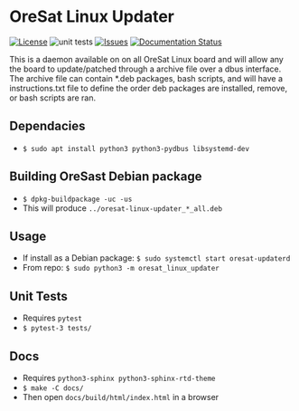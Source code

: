 # OreSat Linux Updater

[![License](https://img.shields.io/github/license/oresat/oresat-linux-updater)](./LICENSE)
![unit tests](https://github.com/oresat/oresat-linux-updater/workflows/unit%20tests/badge.svg)
[![Issues](https://img.shields.io/github/issues/oresat/oresat-linux-updater)](https://github.com/oresat/oresat-linux-updater/issues)
[![Documentation Status](https://readthedocs.org/projects/oresat-linux-updater/badge/?version=latest)](https://oresat-linux.readthedocs.io/projects/oresat-linux-updater/en/latest/?badge=latest)

This is a daemon available on on all OreSat Linux board and will allow any the
board to update/patched through a archive file over a dbus interface.
The archive file can contain *.deb packages, bash scripts, and will have a
instructions.txt file to define the order deb packages are installed, remove,
or bash scripts are ran.

## Dependacies

- `$ sudo apt install python3 python3-pydbus libsystemd-dev`

## Building OreSast Debian package

- `$ dpkg-buildpackage -uc -us`
- This will produce `../oresat-linux-updater_*_all.deb`  

## Usage

- If install as a Debian package: `$ sudo systemctl start oresat-updaterd`
- From repo: `$ sudo python3 -m oresat_linux_updater`

## Unit Tests

- Requires `pytest`
- `$ pytest-3 tests/`

## Docs

- Requires `python3-sphinx python3-sphinx-rtd-theme`
- `$ make -C docs/`
- Then open `docs/build/html/index.html` in a browser
